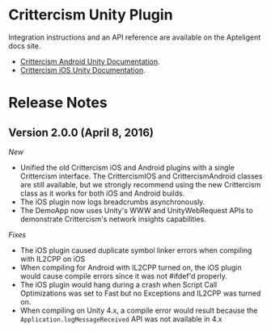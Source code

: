 # Crittercism Unity Plugin

Integration instructions and an API reference are available on the Apteligent docs site.

* [Crittercism Android Unity Documentation](http://docs.crittercism.com/development_platforms/integration_unity_android.html).
* [Crittercism iOS Unity Documentation](http://docs.crittercism.com/development_platforms/integration_unity_ios.html).

# Release Notes

## Version 2.0.0 (April 8, 2016)

*New*

* Unified the old Crittercism iOS and Android plugins with a single Crittercism interface. The CrittercismIOS and CrittercismAndroid classes are still available, but we strongly recommend using the new Crittercism class as it works for both iOS and Android builds.
* The iOS plugin now logs breadcrumbs asynchronously.
* The DemoApp now uses Unity's WWW and UnityWebRequest APIs to demonstrate Crittercism's network insights capabilities.

*Fixes*

* The iOS plugin caused duplicate symbol linker errors when compiling with IL2CPP on iOS
* When compiling for Android with IL2CPP turned on, the iOS plugin would cause compile errors since it was not #ifdef'd properly.
* The iOS plugin would hang during a crash when Script Call Optimizations was set to Fast but no Exceptions and IL2CPP was turned on.
* When compiling on Unity 4.x, a compile error would result because the ``Application.logMessageReceived`` API was not available in 4.x

